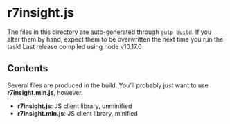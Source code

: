 r7insight.js
=====

The files in this directory are auto-generated through `gulp build`. If you alter them by hand, expect them to be overwritten the next time you run the task!
Last release compiled using node v10.17.0

Contents
--------

Several files are produced in the build. You'll probably just want to use __r7insight.min.js__, however.

* __r7insight.js__: JS client library, unminified
* __r7insight.min.js__: JS client library, minified

